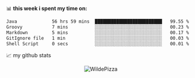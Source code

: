 📊 **this week i spent my time on:**
<!--START_SECTION:waka-->

```txt
Java             56 hrs 59 mins  █████████████████████████   99.55 %
Groovy           7 mins          ░░░░░░░░░░░░░░░░░░░░░░░░░   00.23 %
Markdown         5 mins          ░░░░░░░░░░░░░░░░░░░░░░░░░   00.17 %
GitIgnore file   1 min           ░░░░░░░░░░░░░░░░░░░░░░░░░   00.03 %
Shell Script     0 secs          ░░░░░░░░░░░░░░░░░░░░░░░░░   00.01 %
```

<!--END_SECTION:waka-->


📈 my github stats

<p align="center"> <img src="https://github-readme-stats.vercel.app/api?username=WildePizza&show_icons=true&theme=gotham" alt="WildePizza" />




